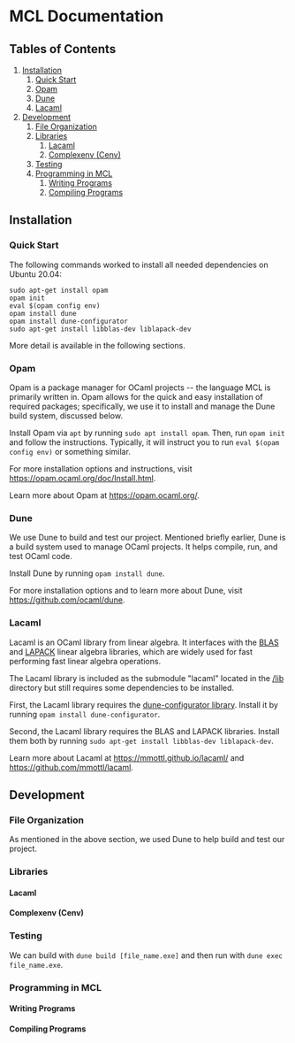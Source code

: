 # MCL Documentation

## Tables of Contents

1. [Installation](#installation)
   1. [Quick Start](#quick-start)
   2. [Opam](#opam)
   3. [Dune](#dune)
   4. [Lacaml](#lacaml)
2. [Development](#development)
   1. [File Organization](#file-organization)
   2. [Libraries](#libraries)
      1. [Lacaml]()
      2. [Complexenv (Cenv)]()
   3. [Testing](#testing)
   4. [Programming in MCL](#programming-in-mcl)
      1. [Writing Programs](#writing-programs)
      2. [Compiling Programs](#compiling-programs)

## Installation

### Quick Start

The following commands worked to install all needed dependencies on Ubuntu 20.04:

```
sudo apt-get install opam
opam init
eval $(opam config env)
opam install dune
opam install dune-configurator
sudo apt-get install libblas-dev liblapack-dev
```

More detail is available in the following sections.

### Opam

Opam is a package manager for OCaml projects -- the language MCL is primarily written in. Opam allows for the quick and easy installation of required packages; specifically, we use it to install and manage the Dune build system, discussed below.

Install Opam via `apt` by running `sudo apt install opam`. Then, run `opam init` and follow the instructions. Typically, it will instruct you to run `eval $(opam config env)` or something similar.

For more installation options and instructions, visit https://opam.ocaml.org/doc/Install.html.

Learn more about Opam at https://opam.ocaml.org/.

### Dune

We use Dune to build and test our project. Mentioned briefly earlier, Dune is a build system used to manage OCaml projects. It helps compile, run, and test OCaml code.

Install Dune by running `opam install dune`.

For more installation options and to learn more about Dune, visit https://github.com/ocaml/dune.

### Lacaml

Lacaml is an OCaml library from linear algebra. It interfaces with the [BLAS](http://www.netlib.org/blas/) and [LAPACK](http://www.netlib.org/lapack/) linear algebra libraries, which are widely used for fast performing fast linear algebra operations.

The Lacaml library is included as the submodule "lacaml" located in the [/lib](/mclang/lib) directory but still requires some dependencies to be installed.

First, the Lacaml library requires the [dune-configurator library](https://opam.ocaml.org/packages/dune-configurator/). Install it by running `opam install dune-configurator`.

Second, the Lacaml library requires the BLAS and LAPACK libraries. Install them both by running `sudo apt-get install libblas-dev liblapack-dev`.

Learn more about Lacaml at https://mmottl.github.io/lacaml/ and https://github.com/mmottl/lacaml.

## Development

### File Organization

As mentioned in the above section, we used Dune to help build and test our project.

### Libraries

#### Lacaml

#### Complexenv (Cenv)

### Testing

We can build with `dune build [file_name.exe]` and then run with `dune exec file_name.exe`.

### Programming in MCL

#### Writing Programs

#### Compiling Programs
